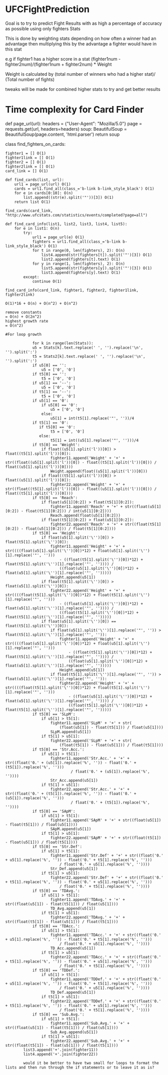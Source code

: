 # UFCFightPrediction

Goal is to try to predict Fight Results with as high a percentage of accuracy as possible using only fighters Stats

This is done by weighting stats depending on how often a winner had an advantage then multiplying this by the advantage a fighter would have in this stat

e.g if fighter1 has a higher score in a stat (fighter1num - fighter2num)/(fighter1num + fighter2num) * Weight

Weight is calculated by (total number of winners who had a higher stat)/ (Total number of fights)

tweaks will be made for combined higher stats to try and get better results

# Time complexity for Card Finder

def page_url(url):
    headers = {"User-Agent": "Mozilla/5.0"}
    page = requests.get(url, headers=headers)
    soup: BeautifulSoup = BeautifulSoup(page.content, 'html.parser')
    return soup


class find_fighters_on_cards:

    fighter1 = [] O(1)
    fighter1link = [] O(1)
    fighter2 = [] O(1)
    fighter2link = [] O(1)
    card_link = [] O(1)

    def find_cards(list, url):
        url1 = page_url(url) O(1)
        cards = url1.find_all(class_='b-link b-link_style_black') O(1)
        for e in cards[0:10]: O(n)
            list.append((str(e).split('"'))[3]) O(1)
        return list O(1)

    find_cards(card_link, "http://www.ufcstats.com/statistics/events/completed?page=all")

    def find_card_info(list1, list2, list3, list4, list5):
        for e in list1: O(n)
            try:
                url1 = page_url(e) O(1)
                fighters = url1.find_all(class_='b-link b-link_style_black') O(1)
                for t in range(0, len(fighters), 2): O(n)
                    list4.append(str(fighters[t]).split('"')[3]) O(1)
                    list2.append(fighters[t].text) O(1)
                for y in range(1, len(fighters), 2): O(n)
                    list5.append(str(fighters[y]).split('"')[3]) O(1)
                    list3.append(fighters[y].text) O(1)
            except:
                continue O(1)

    find_card_info(card_link, fighter1, fighter2, fighter1link, fighter2link)
    
    O(1)*16 + O(n) + O(n^2) + O(n^2) 
    
    remove constants
    = O(n) + O(2n^2)
    highest growth rate
    = O(n^2)
    
    #For loop growth
    
                for k in range(len(Stats)):
                u5 = Stats[k].text.replace(' ', '').replace('\n', '').split(':')
                t5 = Stats2[k].text.replace(' ', '').replace('\n', '').split(':')
                if u5[0] == '':
                    u5 = ['0', '0']
                if t5[0] == '':
                    t5 = ['0', '0']
                if u5[1] == '--':
                    u5 = ['0', '0']
                if t5[1] == '--':
                    t5 = ['0', '0']
                if u5[1] == '0':
                    if u5[0] == '0':
                        u5 = ['0', '0']
                    else:
                        u5[1] = int(t5[1].replace('"', ''))/4
                if t5[1] == '0':
                   if t5[0] == '0':
                        t5 = ['0', '0']
                   else:
                        t5[1] = int((u5[1].replace('"', '')))/4
                if t5[0] == 'Weight':
                    if float((u5[1].split('l'))[0]) > float((t5[1].split('l'))[0]):
                        fighter11.append('Weight' + '+' + str((float((u5[1].split('l'))[0]) - float((t5[1].split('l'))[0])) / float((u5[1].split('l'))[0])))
                        Weight.append(float((u5[1].split('l'))[0]))
                    if float((t5[1].split('l'))[0]) > float((u5[1].split('l'))[0]):
                        fighter22.append('Weight' + '+' + str((float((t5[1].split('l'))[0]) - float((u5[1].split('l'))[0])) / float((t5[1].split('l'))[0])))
                if t5[0] == 'Reach':
                    if float(u5[1][0:2]) > float(t5[1][0:2]):
                        fighter11.append('Reach' + '+' + str((float(u5[1][0:2]) - float(t5[1][0:2])) / int(u5[1][0:2])))
                        Reach.append(float(u5[1][0:2]))
                    if float(t5[1][0:2]) > float(u5[1][0:2]):
                        fighter22.append('Reach' + '+' + str((float(t5[1][0:2]) - float(u5[1][0:2])) / float(t5[1][0:2])))
                if t5[0] == 'Height':
                    if float(u5[1].split('\'')[0]) > float(t5[1].split('\'')[0]):
                        fighter11.append('Height' + '+' + str((((float(u5[1].split('\'')[0])*12) + float(u5[1].split('\'')[1].replace('"', '')))
                            - ((float(t5[1].split('\'')[0])*12) + float(t5[1].split('\'')[1].replace('"', '')))) /
                            ((float(u5[1].split('\'')[0])*12) + float(u5[1].split('\'')[1].replace('"', '')))))
                        Height.append(u5[1])
                    if float(t5[1].split('\'')[0]) > float(u5[1].split('\'')[0]):
                        fighter22.append('Height' + '+' + str((((float(t5[1].split('\'')[0])*12) + float(t5[1].split('\'')[1].replace('"', '')))
                            - ((float(u5[1].split('\'')[0])*12) + float(u5[1].split('\'')[1].replace('"', '')))) /
                            ((float(t5[1].split('\'')[0])*12) + float(t5[1].split('\'')[1].replace('"', '')))))
                    if float(u5[1].split('\'')[0]) == float(t5[1].split('\'')[0]):
                        if float(u5[1].split('\'')[1].replace('"', '')) > float(t5[1].split('\'')[1].replace('"', '')):
                            fighter11.append('Height' + '+' + str((((float(u5[1].split('\'')[0])*12) + float(u5[1].split('\'')[1].replace('"', '')))
                                - ((float(t5[1].split('\'')[0])*12) + float(t5[1].split('\'')[1].replace('"', '')))) /
                                ((float(u5[1].split('\'')[0])*12) + float(u5[1].split('\'')[1].replace('"', '')))))
                            Height.append(u5[1])
                        if float(t5[1].split('\'')[1].replace('"', '')) > float(u5[1].split('\'')[1].replace('"', '')):
                            fighter22.append('Height' + '+' + str((((float(t5[1].split('\'')[0])*12) + float(t5[1].split('\'')[1].replace('"', '')))
                                - ((float(u5[1].split('\'')[0])*12) + float(u5[1].split('\'')[1].replace('"', '')))) /
                                ((float(t5[1].split('\'')[0])*12) + float(t5[1].split('\'')[1].replace('"', '')))))
                if t5[0] == 'SLpM':
                    if u5[1] > t5[1]:
                        fighter11.append('SLpM' + '+' + str(
                            (float(u5[1]) - float(t5[1])) / float(u5[1])))
                        SLpM.append(u5[1])
                    if t5[1] > u5[1]:
                        fighter22.append('SLpM' + '+' + str(
                            (float(t5[1]) - float(u5[1])) / float(t5[1])))
                if t5[0] == 'Str.Acc.':
                    if u5[1] > t5[1]:
                        fighter11.append('Str.Acc.' + '+' + str((float('0.' + (u5[1]).replace('%', '')) - float('0.' + (t5[1]).replace('%', '')))
                                 / float('0.' + (u5[1]).replace('%', ''))))
                        Str_Acc.append(u5[1])
                    if t5[1] > u5[1]:
                        fighter22.append('Str.Acc.' + '+' + str((float('0.' + (t5[1]).replace('%', '')) - float('0.' + (u5[1]).replace('%', '')))
                                 / float('0.' + (t5[1]).replace('%', ''))))
                if t5[0] == 'SApM':
                    if u5[1] > t5[1]:
                        fighter11.append('SApM' + '+' + str((float(u5[1]) - float(t5[1])) / float(u5[1])))
                        SApM.append(u5[1])
                    if t5[1] > u5[1]:
                        fighter22.append('SApM' + '+' + str((float(t5[1]) - float(u5[1])) / float(t5[1])))
                if t5[0] == 'Str.Def':
                    if u5[1] > t5[1]:
                        fighter11.append('Str.Def' + '+' + str((float('0.' + u5[1].replace('%', '')) - float('0.' + t5[1].replace('%', '')))
                            / float('0.' + u5[1].replace('%', ''))))
                        Str_Def.append(u5[1])
                    if t5[1] > u5[1]:
                        fighter22.append('Str.Def' + '+' + str((float('0.' + t5[1].replace('%', '')) - float('0.' + u5[1].replace('%', '')))
                            / float('0.' + t5[1].replace('%', ''))))
                if t5[0] == 'TDAvg.':
                    if u5[1] > t5[1]:
                        fighter11.append('TDAvg.' + '+' + str((float(u5[1]) - float(t5[1])) / float(u5[1])))
                        TD_Avg.append(u5[1])
                    if t5[1] > u5[1]:
                        fighter22.append('TDAvg.' + '+' + str((float(t5[1]) - float(u5[1])) / float(t5[1])))
                if t5[0] == 'TDAcc.':
                    if u5[1] > t5[1]:
                        fighter11.append('TDAcc.' + '+' + str((float('0.' + u5[1].replace('%', '')) - float('0.' + t5[1].replace('%', '')))
                            / float('0.' + u5[1].replace('%', ''))))
                        TD_Acc.append(u5[1])
                    if t5[1] > u5[1]:
                        fighter22.append('TDAcc.' + '+' + str((float('0.' + t5[1].replace('%', '')) - float('0.' + u5[1].replace('%', '')))
                            / float('0.' + t5[1].replace('%', ''))))
                if t5[0] == 'TDDef.':
                    if u5[1] > t5[1]:
                        fighter11.append('TDDef.' + '+' + str((float('0.' + u5[1].replace('%', '')) - float('0.' + t5[1].replace('%', '')))
                            / float('0.' + u5[1].replace('%', ''))))
                        TD_Def.append(u5[1])
                    if t5[1] > u5[1]:
                        fighter22.append('TDDef.' + '+' + str((float('0.' + t5[1].replace('%', '')) - float('0.' + u5[1].replace('%', '')))
                            / float('0.' + t5[1].replace('%', ''))))
                if t5[0] == 'Sub.Avg.':
                    if u5[1] > t5[1]:
                        fighter11.append('Sub.Avg.' + '+' + str((float(u5[1]) - float(t5[1])) / float(u5[1])))
                        Sub_Avg.append(u5[1])
                    if t5[1] > u5[1]:
                        fighter22.append('Sub.Avg.' + '+' + str((float(t5[1]) - float(u5[1])) / float(t5[1])))
            list3.append('+'.join(fighter11))
            list4.append('+'.join(fighter22))
            
            would it be better to have two small for loops to format the lists and then run through the if statements or to leave it as is?
